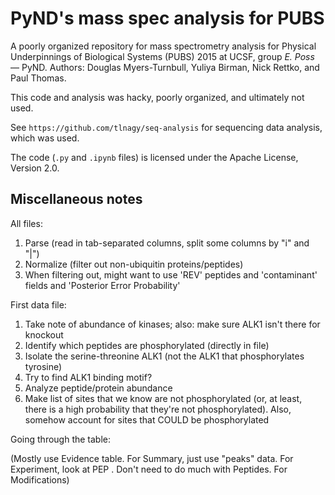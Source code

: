 # PyND's mass spec analysis for PUBS

A poorly organized repository for mass spectrometry analysis for Physical Underpinnings of Biological Systems (PUBS) 2015 at UCSF, group _E. Poss_ — PyND. Authors: Douglas Myers-Turnbull, Yuliya Birman, Nick Rettko, and Paul Thomas.

This code and analysis was hacky, poorly organized, and ultimately not used.

See `https://github.com/tlnagy/seq-analysis` for sequencing data analysis, which was used.

The code (`.py` and `.ipynb` files) is licensed under the Apache License, Version 2.0.

## Miscellaneous notes

All files:

1. Parse (read in tab-separated columns, split some columns by "i" and "|") 
2. Normalize (filter out non-ubiquitin proteins/peptides)
3.  When filtering out, might want to use 'REV' peptides and 'contaminant' fields and 'Posterior Error Probability'

First data file:

1. Take note of abundance of kinases; also: make sure ALK1 isn't there for knockout
4.  Identify which peptides are phosphorylated (directly in file)
5.  Isolate the serine-threonine ALK1 (not the ALK1 that phosphorylates tyrosine) 
6.  Try to find ALK1 binding motif?
6.  Analyze peptide/protein abundance
7.  Make list of sites that we know are not phosphorylated (or, at least, there is a high probability that they're not phosphorylated). Also, somehow account for sites that COULD be phosphorylated

Going through the table:

(Mostly use Evidence table. For Summary, just use "peaks" data. For Experiment, look at PEP . Don't need to do much with Peptides. For Modifications)
